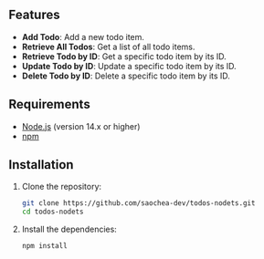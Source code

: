 ## Features

- **Add Todo**: Add a new todo item.
- **Retrieve All Todos**: Get a list of all todo items.
- **Retrieve Todo by ID**: Get a specific todo item by its ID.
- **Update Todo by ID**: Update a specific todo item by its ID.
- **Delete Todo by ID**: Delete a specific todo item by its ID.


## Requirements

- [Node.js](https://nodejs.org/) (version 14.x or higher)
- [npm](https://www.npmjs.com/)


## Installation

1. Clone the repository:
    ```sh
    git clone https://github.com/saochea-dev/todos-nodets.git
    cd todos-nodets
    ```

2. Install the dependencies:
    ```sh
    npm install
    ```